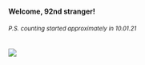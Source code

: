 #### Welcome, 92nd stranger!

###### <sup>P.S. counting started approximately in 10.01.21</sup>

<img src="https://kraftwerk28.pp.ua/vcnt.png"></img>
